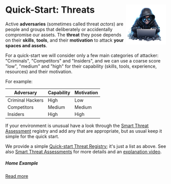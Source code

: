 # <img style="float: right; width: 25%" src="Threat.png"/>Quick-Start: Threats

Active **adversaries** (sometimes called threat *actors*) are people and groups that deliberately or accidentally compromise our assets.  The **threat** they pose depends on their **skills**, **tools**, and their **motivation** to attack **your spaces and assets**.

For a quick-start we will consider only a few main categories of attacker: "Criminals", "Competitors" and "Insiders", and we can use a coarse score "low", "medium" and "high" for their capability (skills, tools, experience, resources) and their motivation.  

For example:

| Adversary        | Capability | Motivation |
| ---------------- | ---------- | ---------- |
| Criminal Hackers | High       | Low        |
| Competitors      | Medium     | Medium     |
| Insiders         | High       | High       |

If your environment is unusual have a look through the [Smart Threat Assessment](../smart/ThreatRegister.xlsx) registry and add any that are appropriate, but as usual keep it simple for the quick start. 

We provide a simple [Quick-start Threat Registry](../smart/ThreatRegister.xlsx); it's just a list as above. See also [Smart Threat Assessments](../smart/Threats.md) for more details and an [explanation video](https://www.youtube.com/watch?v=9Zwl-BxyUQg&list=PLKjQAPJ7DIEpwAtzMKIRAiOrNvuk4qjWb&index=3&t=63s).

##### Home Example

[Read more](/examples/home.md)
